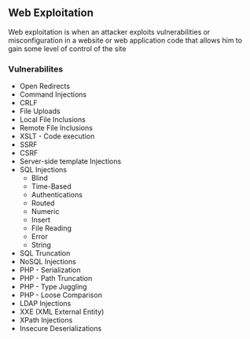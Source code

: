 ## Web Exploitation
Web exploitation is when an attacker exploits vulnerabilities or misconfiguration in a website or web application code that allows him to gain some level of control of the site


### Vulnerabilites
- Open Redirects
- Command Injections
- CRLF
- File Uploads
- Local File Inclusions
- Remote File Inclusions
- XSLT - Code execution
- SSRF
- CSRF
- Server-side template Injections
- SQL Injections
  - Blind
  - Time-Based
  - Authentications
  - Routed
  - Numeric
  - Insert
  - File Reading
  - Error
  - String
- SQL Truncation
- NoSQL Injections
- PHP - Serialization
- PHP - Path Truncation
- PHP - Type Juggling
- PHP - Loose Comparison
- LDAP Injections
- XXE (XML External Entity)
- XPath Injections
- Insecure Deserializations
